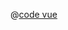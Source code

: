 <ClientOnly>
  <common-code-view name="thematic-proportional" :is-code-view="false"/>
</ClientOnly>

@[code vue](../.vuepress/components/map/thematic/proportional.vue)
